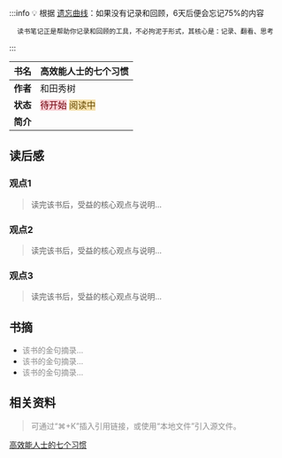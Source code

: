 :::info
💡  根据 [遗忘曲线](https://baike.baidu.com/item/%E9%81%97%E5%BF%98%E6%9B%B2%E7%BA%BF/7278665?fr=aladdin)：如果没有记录和回顾，6天后便会忘记75%的内容

      读书笔记正是帮助你记录和回顾的工具，不必拘泥于形式，其核心是：记录、翻看、思考

:::



| **书名** | 高效能人士的七个习惯 |
| --- | --- |
| **作者** | 和田秀树 |
| **状态** | <font style="background:#F8CED3;color:#70000D">待开始</font> <font style="background:#F6E1AC;color:#664900">阅读中</font>  |
| **简介** |  |


## 
## 读后感
### 观点1
> 读完该书后，受益的核心观点与说明...
>

### 观点2
> 读完该书后，受益的核心观点与说明...
>

### 观点3
> 读完该书后，受益的核心观点与说明...
>

## 书摘
+ <font style="color:#8C8C8C;">该书的金句摘录...</font>
+ <font style="color:#8C8C8C;">该书的金句摘录...</font>
+ <font style="color:#8C8C8C;">该书的金句摘录...</font>

## 相关资料
> <font style="color:#8C8C8C;">可通过“⌘+K”插入引用链接，或使用“本地文件”引入源文件。</font>
>

[高效能人士的七个习惯](https://book.douban.com/subject/5325618/)



